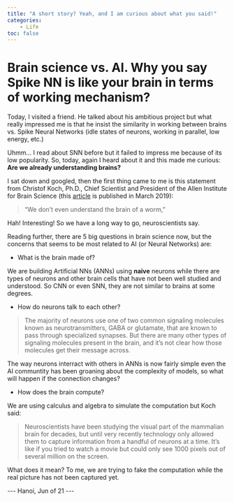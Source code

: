 ```yaml
---
title: "A short story? Yeah, and I am curious about what you said!"
categories: 
    - Life
toc: false
---
```



# Brain science vs. AI. Why you say Spike NN is like your brain in terms of working mechanism?

Today, I visited a friend. He talked about his ambitious project but what really impressed me is that he insist the similarity in working between brains vs. Spike Neural Networks (idle states of neurons, working in parallel, low energy, etc.)

Uhmm... I read about SNN before but it failed to impress me because of its low popularity. So, today, again I heard about it and this made me curious: **Are we already understanding brains?**

I sat down and googled, then the first thing came to me is this statement from Christof Koch, Ph.D., Chief Scientist and President of the Allen Institute for Brain Science (this [article](https://alleninstitute.org/what-we-do/brain-science/news-press/articles/5-unsolved-mysteries-about-brain) is published in March 2019):

> “We don’t even understand the brain of a worm,”

Hah! Interesting! So we have a long way to go, neuroscientists say.

Reading further, there are 5 big questions in brain science now, but the concerns that seems to be most related to AI (or Neural Networks) are:

* What is the brain made of?

We are building Artificial NNs (ANNs) using **naive** neurons while there are types of neurons and other brain cells that have not been well studied and understood. So CNN or even SNN, they are not similar to brains at some degrees.

* How do neurons talk to each other?

> The majority of neurons use one of two common signaling molecules known as neurotransmitters, GABA or glutamate, that are known to pass through specialized synapses. But there are many other types of signaling molecules present in the brain, and it’s not clear how those molecules get their message across.

The way neurons interract with others in ANNs is now fairly simple even the AI communtity has been groaning about the complexity of models, so what will happen if the connection changes?

* How does the brain compute?

We are using calculus and algebra to simulate the computation but Koch said:

> Neuroscientists have been studying the visual part of the mammalian brain for decades, but until very recently technology only allowed them to capture information from a handful of neurons at a time. It’s like if you tried to watch a movie but could only see 1000 pixels out of several million on the screen.

What does it mean? To me, we are trying to fake the computation while the real picture has not been captured yet.

--- Hanoi, Jun of 21 ---